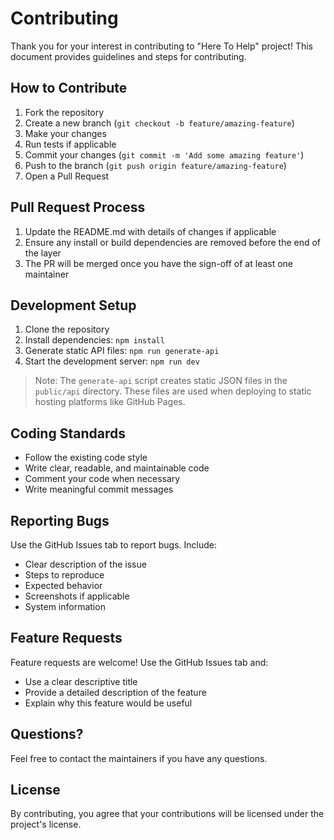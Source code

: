 # Contributing

Thank you for your interest in contributing to "Here To Help" project! This document provides guidelines and steps for contributing.

## How to Contribute

1. Fork the repository
2. Create a new branch (`git checkout -b feature/amazing-feature`)
3. Make your changes
4. Run tests if applicable
5. Commit your changes (`git commit -m 'Add some amazing feature'`)
6. Push to the branch (`git push origin feature/amazing-feature`)
7. Open a Pull Request

## Pull Request Process

1. Update the README.md with details of changes if applicable
2. Ensure any install or build dependencies are removed before the end of the layer
3. The PR will be merged once you have the sign-off of at least one maintainer

## Development Setup

1. Clone the repository
2. Install dependencies: `npm install`
3. Generate static API files: `npm run generate-api`
4. Start the development server: `npm run dev`

> Note: The `generate-api` script creates static JSON files in the `public/api` directory. These files are used when deploying to static hosting platforms like GitHub Pages.

## Coding Standards

- Follow the existing code style
- Write clear, readable, and maintainable code
- Comment your code when necessary
- Write meaningful commit messages

## Reporting Bugs

Use the GitHub Issues tab to report bugs. Include:

- Clear description of the issue
- Steps to reproduce
- Expected behavior
- Screenshots if applicable
- System information

## Feature Requests

Feature requests are welcome! Use the GitHub Issues tab and:

- Use a clear descriptive title
- Provide a detailed description of the feature
- Explain why this feature would be useful

## Questions?

Feel free to contact the maintainers if you have any questions.

## License

By contributing, you agree that your contributions will be licensed under the project's license.
